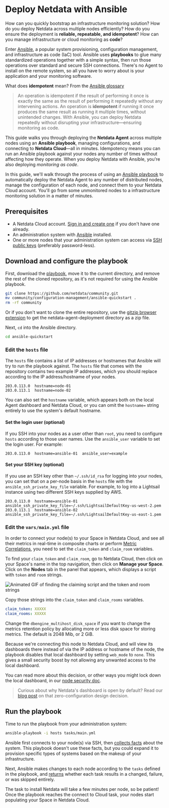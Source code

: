 # Deploy Netdata with Ansible



How can you quickly bootstrap an infrastructure monitoring solution? How do you deploy Netdata across multiple nodes efficiently? How do you ensure the deployment is **reliable, repeatable, and idempotent**? How can you manage infrastructure or cloud monitoring as **code**?


Enter [Ansible](https://ansible.com), a popular system provisioning, configuration management, and infrastructure as
code (IaC) tool. Ansible uses **playbooks** to glue many standardized operations together with a simple syntax, then run
those operations over standard and secure SSH connections. There's no Agent to install on the remote system, so all you
have to worry about is your application and your monitoring software.

What does **idempotent** mean? From the [Ansible
glossary](https://docs.ansible.com/ansible/latest/reference_appendices/glossary.html)

> An operation is idempotent if the result of performing it once is exactly the same as the result of performing it
> repeatedly without any intervening actions.
An operation is **idempotent** if running it once produces the same result as running it multiple times, without unintended changes. With Ansible, you can deploy Netdata repeatedly without disrupting your infrastructure—ensuring monitoring as code.

This guide walks you through deploying the **Netdata Agent** across multiple nodes using an **Ansible playbook**, managing configurations, and connecting to **Netdata Cloud**—all in minutes.
Idempotency means you can run an Ansible playbook against your nodes any number of times without affecting how they
operate. When you deploy Netdata with Ansible, you're also deploying _monitoring as code_.

In this guide, we'll walk through the process of using an [Ansible
playbook](https://github.com/netdata/community/tree/main/configuration-management/ansible-quickstart/) to automatically
deploy the Netdata Agent to any number of distributed nodes, manage the configuration of each node, and connect them to
your Netdata Cloud account. You'll go from some unmonitored nodes to a infrastructure monitoring solution in a matter of
minutes.

## Prerequisites

- A Netdata Cloud account. [Sign in and create one](https://app.netdata.cloud) if you don't have one already.
- An administration system with [Ansible](https://www.ansible.com/) installed.
- One or more nodes that your administration system can access via [SSH public
    keys](https://git-scm.com/book/en/v2/Git-on-the-Server-Generating-Your-SSH-Public-Key) (preferably password-less).

## Download and configure the playbook

First, download the
[playbook](https://github.com/netdata/community/tree/main/configuration-management/ansible-quickstart/), move it to the
current directory, and remove the rest of the cloned repository, as it's not required for using the Ansible playbook.

```bash
git clone https://github.com/netdata/community.git
mv community/configuration-management/ansible-quickstart .
rm -rf community
```

Or if you don't want to clone the entire repository, use the [gitzip browser extension](https://gitzip.org/) to get the netdata-agent-deployment directory as a zip file.

Next, `cd` into the Ansible directory.

```bash
cd ansible-quickstart
```

### Edit the `hosts` file

The `hosts` file contains a list of IP addresses or hostnames that Ansible will try to run the playbook against. The
`hosts` file that comes with the repository contains two example IP addresses, which you should replace according to the
IP address/hostname of your nodes.

```text
203.0.113.0  hostname=node-01
203.0.113.1  hostname=node-02 
```

You can also set the `hostname` variable, which appears both on the local Agent dashboard and Netdata Cloud, or you can
omit the `hostname=` string entirely to use the system's default hostname.

#### Set the login user (optional)

If you SSH into your nodes as a user other than `root`, you need to configure `hosts` according to those user names. Use
the `ansible_user` variable to set the login user. For example:

```text
203.0.113.0  hostname=ansible-01  ansible_user=example
```

#### Set your SSH key (optional)

If you use an SSH key other than `~/.ssh/id_rsa` for logging into your nodes, you can set that on a per-node basis in
the `hosts` file with the `ansible_ssh_private_key_file` variable. For example, to log into a Lightsail instance using
two different SSH keys supplied by AWS.

```text
203.0.113.0  hostname=ansible-01  ansible_ssh_private_key_file=~/.ssh/LightsailDefaultKey-us-west-2.pem
203.0.113.1  hostname=ansible-02  ansible_ssh_private_key_file=~/.ssh/LightsailDefaultKey-us-east-1.pem
```

### Edit the `vars/main.yml` file

In order to connect your node(s) to your Space in Netdata Cloud, and see all their metrics in real-time in composite
charts or perform [Metric
Correlations](/docs/metric-correlations.md), you need to set the `claim_token`
and `claim_room` variables.

To find your `claim_token` and `claim_room`, go to Netdata Cloud, then click on your Space's name in the top navigation,
then click on **Manage your Space**. Click on the **Nodes** tab in the panel that appears, which displays a script with
`token` and `room` strings.

![Animated GIF of finding the claiming script and the token and room
strings](https://user-images.githubusercontent.com/1153921/98740235-f4c3ac00-2367-11eb-8ffd-e9ab0f04c463.gif)

Copy those strings into the `claim_token` and `claim_rooms` variables.

```yml
claim_token: XXXXX
claim_rooms: XXXXX
```

Change the `dbengine_multihost_disk_space` if you want to change the metrics retention policy by allocating more or less
disk space for storing metrics. The default is 2048 Mib, or 2 GiB.

Because we're connecting this node to Netdata Cloud, and will view its dashboards there instead of via the IP address or
hostname of the node, the playbook disables that local dashboard by setting `web_mode` to `none`. This gives a small
security boost by not allowing any unwanted access to the local dashboard.

You can read more about this decision, or other ways you might lock down the local dashboard, in our [node security
doc](/docs/security-and-privacy-design/README.md).

> Curious about why Netdata's dashboard is open by default? Read our [blog
> post](https://www.netdata.cloud/blog/netdata-agent-dashboard/) on that zero-configuration design decision.

## Run the playbook

Time to run the playbook from your administration system:

```bash
ansible-playbook -i hosts tasks/main.yml
```

Ansible first connects to your node(s) via SSH, then [collects
facts](https://docs.ansible.com/ansible/latest/user_guide/playbooks_vars_facts.html#ansible-facts) about the system.
This playbook doesn't use these facts, but you could expand it to provision specific types of systems based on the
makeup of your infrastructure.

Next, Ansible makes changes to each node according to the `tasks` defined in the playbook, and
[returns](https://docs.ansible.com/ansible/latest/reference_appendices/common_return_values.html#changed) whether each
task results in a changed, failure, or was skipped entirely.

The task to install Netdata will take a few minutes per node, so be patient! Once the playbook reaches the connect to Cloud
task, your nodes start populating your Space in Netdata Cloud.
<!--stackedit_data:
eyJoaXN0b3J5IjpbLTIwNzY2MjM0MTEsLTEyOTgzMjUyOTcsLT
I0NTAxMDk5Nl19
-->